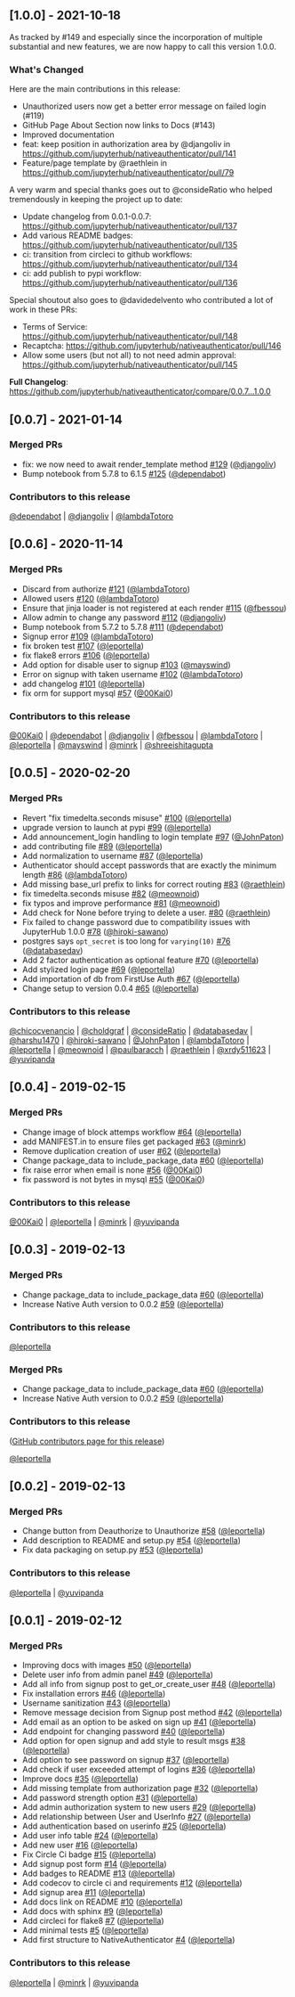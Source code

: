 ## [1.0.0] - 2021-10-18

As tracked by #149 and especially since the incorporation of multiple substantial and new features, we are now happy to call this version 1.0.0.

### What's Changed

Here are the main contributions in this release:

- Unauthorized users now get a better error message on failed login (#119)
- GitHub Page About Section now links to Docs (#143)
- Improved documentation
- feat: keep position in authorization area by @djangoliv in https://github.com/jupyterhub/nativeauthenticator/pull/141
- Feature/page template by @raethlein in https://github.com/jupyterhub/nativeauthenticator/pull/79

A very warm and special thanks goes out to @consideRatio who helped tremendously in keeping the project up to date:

- Update changelog from 0.0.1-0.0.7: https://github.com/jupyterhub/nativeauthenticator/pull/137
- Add various README badges: https://github.com/jupyterhub/nativeauthenticator/pull/135
- ci: transition from circleci to github workflows: https://github.com/jupyterhub/nativeauthenticator/pull/134
- ci: add publish to pypi workflow: https://github.com/jupyterhub/nativeauthenticator/pull/136

Special shoutout also goes to @davidedelvento who contributed a lot of work in these PRs:

- Terms of Service: https://github.com/jupyterhub/nativeauthenticator/pull/148
- Recaptcha: https://github.com/jupyterhub/nativeauthenticator/pull/146
- Allow some users (but not all) to not need admin approval: https://github.com/jupyterhub/nativeauthenticator/pull/145

**Full Changelog**: https://github.com/jupyterhub/nativeauthenticator/compare/0.0.7...1.0.0

## [0.0.7] - 2021-01-14

### Merged PRs

- fix: we now need to await render_template method [#129](https://github.com/jupyterhub/nativeauthenticator/pull/129) ([@djangoliv](https://github.com/djangoliv))
- Bump notebook from 5.7.8 to 6.1.5 [#125](https://github.com/jupyterhub/nativeauthenticator/pull/125) ([@dependabot](https://github.com/dependabot))

### Contributors to this release

[@dependabot](https://github.com/search?q=repo%3Ajupyterhub%2Fnativeauthenticator+involves%3Adependabot+updated%3A2020-11-12..2021-01-11&type=Issues) | [@djangoliv](https://github.com/search?q=repo%3Ajupyterhub%2Fnativeauthenticator+involves%3Adjangoliv+updated%3A2020-11-12..2021-01-11&type=Issues) | [@lambdaTotoro](https://github.com/search?q=repo%3Ajupyterhub%2Fnativeauthenticator+involves%3AlambdaTotoro+updated%3A2020-11-12..2021-01-11&type=Issues)

## [0.0.6] - 2020-11-14

### Merged PRs

- Discard from authorize [#121](https://github.com/jupyterhub/nativeauthenticator/pull/121) ([@lambdaTotoro](https://github.com/lambdaTotoro))
- Allowed users [#120](https://github.com/jupyterhub/nativeauthenticator/pull/120) ([@lambdaTotoro](https://github.com/lambdaTotoro))
- Ensure that jinja loader is not registered at each render [#115](https://github.com/jupyterhub/nativeauthenticator/pull/115) ([@fbessou](https://github.com/fbessou))
- Allow admin to change any password [#112](https://github.com/jupyterhub/nativeauthenticator/pull/112) ([@djangoliv](https://github.com/djangoliv))
- Bump notebook from 5.7.2 to 5.7.8 [#111](https://github.com/jupyterhub/nativeauthenticator/pull/111) ([@dependabot](https://github.com/dependabot))
- Signup error [#109](https://github.com/jupyterhub/nativeauthenticator/pull/109) ([@lambdaTotoro](https://github.com/lambdaTotoro))
- fix broken test [#107](https://github.com/jupyterhub/nativeauthenticator/pull/107) ([@leportella](https://github.com/leportella))
- fix flake8 errors [#106](https://github.com/jupyterhub/nativeauthenticator/pull/106) ([@leportella](https://github.com/leportella))
- Add option for disable user to signup [#103](https://github.com/jupyterhub/nativeauthenticator/pull/103) ([@mayswind](https://github.com/mayswind))
- Error on signup with taken username [#102](https://github.com/jupyterhub/nativeauthenticator/pull/102) ([@lambdaTotoro](https://github.com/lambdaTotoro))
- add changelog [#101](https://github.com/jupyterhub/nativeauthenticator/pull/101) ([@leportella](https://github.com/leportella))
- fix orm for support mysql [#57](https://github.com/jupyterhub/nativeauthenticator/pull/57) ([@00Kai0](https://github.com/00Kai0))

### Contributors to this release

[@00Kai0](https://github.com/search?q=repo%3Ajupyterhub%2Fnativeauthenticator+involves%3A00Kai0+updated%3A2020-02-20..2020-11-12&type=Issues) | [@dependabot](https://github.com/search?q=repo%3Ajupyterhub%2Fnativeauthenticator+involves%3Adependabot+updated%3A2020-02-20..2020-11-12&type=Issues) | [@djangoliv](https://github.com/search?q=repo%3Ajupyterhub%2Fnativeauthenticator+involves%3Adjangoliv+updated%3A2020-02-20..2020-11-12&type=Issues) | [@fbessou](https://github.com/search?q=repo%3Ajupyterhub%2Fnativeauthenticator+involves%3Afbessou+updated%3A2020-02-20..2020-11-12&type=Issues) | [@lambdaTotoro](https://github.com/search?q=repo%3Ajupyterhub%2Fnativeauthenticator+involves%3AlambdaTotoro+updated%3A2020-02-20..2020-11-12&type=Issues) | [@leportella](https://github.com/search?q=repo%3Ajupyterhub%2Fnativeauthenticator+involves%3Aleportella+updated%3A2020-02-20..2020-11-12&type=Issues) | [@mayswind](https://github.com/search?q=repo%3Ajupyterhub%2Fnativeauthenticator+involves%3Amayswind+updated%3A2020-02-20..2020-11-12&type=Issues) | [@minrk](https://github.com/search?q=repo%3Ajupyterhub%2Fnativeauthenticator+involves%3Aminrk+updated%3A2020-02-20..2020-11-12&type=Issues) | [@shreeishitagupta](https://github.com/search?q=repo%3Ajupyterhub%2Fnativeauthenticator+involves%3Ashreeishitagupta+updated%3A2020-02-20..2020-11-12&type=Issues)

## [0.0.5] - 2020-02-20

### Merged PRs

- Revert "fix timedelta.seconds misuse" [#100](https://github.com/jupyterhub/nativeauthenticator/pull/100) ([@leportella](https://github.com/leportella))
- upgrade version to launch at pypi [#99](https://github.com/jupyterhub/nativeauthenticator/pull/99) ([@leportella](https://github.com/leportella))
- Add announcement_login handling to login template [#97](https://github.com/jupyterhub/nativeauthenticator/pull/97) ([@JohnPaton](https://github.com/JohnPaton))
- add contributing file [#89](https://github.com/jupyterhub/nativeauthenticator/pull/89) ([@leportella](https://github.com/leportella))
- Add normalization to username [#87](https://github.com/jupyterhub/nativeauthenticator/pull/87) ([@leportella](https://github.com/leportella))
- Authenticator should accept passwords that are exactly the minimum length [#86](https://github.com/jupyterhub/nativeauthenticator/pull/86) ([@lambdaTotoro](https://github.com/lambdaTotoro))
- Add missing base_url prefix to links for correct routing [#83](https://github.com/jupyterhub/nativeauthenticator/pull/83) ([@raethlein](https://github.com/raethlein))
- fix timedelta.seconds misuse [#82](https://github.com/jupyterhub/nativeauthenticator/pull/82) ([@meownoid](https://github.com/meownoid))
- fix typos and improve performance [#81](https://github.com/jupyterhub/nativeauthenticator/pull/81) ([@meownoid](https://github.com/meownoid))
- Add check for None before trying to delete a user. [#80](https://github.com/jupyterhub/nativeauthenticator/pull/80) ([@raethlein](https://github.com/raethlein))
- Fix failed to change password due to compatibility issues with JupyterHub 1.0.0 [#78](https://github.com/jupyterhub/nativeauthenticator/pull/78) ([@hiroki-sawano](https://github.com/hiroki-sawano))
- postgres says `opt_secret` is too long for `varying(10)` [#76](https://github.com/jupyterhub/nativeauthenticator/pull/76) ([@databasedav](https://github.com/databasedav))
- Add 2 factor authentication as optional feature [#70](https://github.com/jupyterhub/nativeauthenticator/pull/70) ([@leportella](https://github.com/leportella))
- Add stylized login page [#69](https://github.com/jupyterhub/nativeauthenticator/pull/69) ([@leportella](https://github.com/leportella))
- Add importation of db from FirstUse Auth [#67](https://github.com/jupyterhub/nativeauthenticator/pull/67) ([@leportella](https://github.com/leportella))
- Change setup to version 0.0.4 [#65](https://github.com/jupyterhub/nativeauthenticator/pull/65) ([@leportella](https://github.com/leportella))

### Contributors to this release

[@chicocvenancio](https://github.com/search?q=repo%3Ajupyterhub%2Fnativeauthenticator+involves%3Achicocvenancio+updated%3A2019-02-15..2020-02-20&type=Issues) | [@choldgraf](https://github.com/search?q=repo%3Ajupyterhub%2Fnativeauthenticator+involves%3Acholdgraf+updated%3A2019-02-15..2020-02-20&type=Issues) | [@consideRatio](https://github.com/search?q=repo%3Ajupyterhub%2Fnativeauthenticator+involves%3AconsideRatio+updated%3A2019-02-15..2020-02-20&type=Issues) | [@databasedav](https://github.com/search?q=repo%3Ajupyterhub%2Fnativeauthenticator+involves%3Adatabasedav+updated%3A2019-02-15..2020-02-20&type=Issues) | [@harshu1470](https://github.com/search?q=repo%3Ajupyterhub%2Fnativeauthenticator+involves%3Aharshu1470+updated%3A2019-02-15..2020-02-20&type=Issues) | [@hiroki-sawano](https://github.com/search?q=repo%3Ajupyterhub%2Fnativeauthenticator+involves%3Ahiroki-sawano+updated%3A2019-02-15..2020-02-20&type=Issues) | [@JohnPaton](https://github.com/search?q=repo%3Ajupyterhub%2Fnativeauthenticator+involves%3AJohnPaton+updated%3A2019-02-15..2020-02-20&type=Issues) | [@lambdaTotoro](https://github.com/search?q=repo%3Ajupyterhub%2Fnativeauthenticator+involves%3AlambdaTotoro+updated%3A2019-02-15..2020-02-20&type=Issues) | [@leportella](https://github.com/search?q=repo%3Ajupyterhub%2Fnativeauthenticator+involves%3Aleportella+updated%3A2019-02-15..2020-02-20&type=Issues) | [@meownoid](https://github.com/search?q=repo%3Ajupyterhub%2Fnativeauthenticator+involves%3Ameownoid+updated%3A2019-02-15..2020-02-20&type=Issues) | [@paulbaracch](https://github.com/search?q=repo%3Ajupyterhub%2Fnativeauthenticator+involves%3Apaulbaracch+updated%3A2019-02-15..2020-02-20&type=Issues) | [@raethlein](https://github.com/search?q=repo%3Ajupyterhub%2Fnativeauthenticator+involves%3Araethlein+updated%3A2019-02-15..2020-02-20&type=Issues) | [@xrdy511623](https://github.com/search?q=repo%3Ajupyterhub%2Fnativeauthenticator+involves%3Axrdy511623+updated%3A2019-02-15..2020-02-20&type=Issues) | [@yuvipanda](https://github.com/search?q=repo%3Ajupyterhub%2Fnativeauthenticator+involves%3Ayuvipanda+updated%3A2019-02-15..2020-02-20&type=Issues)

## [0.0.4] - 2019-02-15

### Merged PRs

- Change image of block attemps workflow [#64](https://github.com/jupyterhub/nativeauthenticator/pull/64) ([@leportella](https://github.com/leportella))
- add MANIFEST.in to ensure files get packaged [#63](https://github.com/jupyterhub/nativeauthenticator/pull/63) ([@minrk](https://github.com/minrk))
- Remove duplication creation of user [#62](https://github.com/jupyterhub/nativeauthenticator/pull/62) ([@leportella](https://github.com/leportella))
- Change package_data to include_package_data [#60](https://github.com/jupyterhub/nativeauthenticator/pull/60) ([@leportella](https://github.com/leportella))
- fix raise error when email is none [#56](https://github.com/jupyterhub/nativeauthenticator/pull/56) ([@00Kai0](https://github.com/00Kai0))
- fix password is not bytes in mysql [#55](https://github.com/jupyterhub/nativeauthenticator/pull/55) ([@00Kai0](https://github.com/00Kai0))

### Contributors to this release

[@00Kai0](https://github.com/search?q=repo%3Ajupyterhub%2Fnativeauthenticator+involves%3A00Kai0+updated%3A2019-02-13..2019-02-15&type=Issues) | [@leportella](https://github.com/search?q=repo%3Ajupyterhub%2Fnativeauthenticator+involves%3Aleportella+updated%3A2019-02-13..2019-02-15&type=Issues) | [@minrk](https://github.com/search?q=repo%3Ajupyterhub%2Fnativeauthenticator+involves%3Aminrk+updated%3A2019-02-13..2019-02-15&type=Issues) | [@yuvipanda](https://github.com/search?q=repo%3Ajupyterhub%2Fnativeauthenticator+involves%3Ayuvipanda+updated%3A2019-02-13..2019-02-15&type=Issues)

## [0.0.3] - 2019-02-13

### Merged PRs

- Change package_data to include_package_data [#60](https://github.com/jupyterhub/nativeauthenticator/pull/60) ([@leportella](https://github.com/leportella))
- Increase Native Auth version to 0.0.2 [#59](https://github.com/jupyterhub/nativeauthenticator/pull/59) ([@leportella](https://github.com/leportella))

### Contributors to this release

[@leportella](https://github.com/search?q=repo%3Ajupyterhub%2Fnativeauthenticator+involves%3Aleportella+updated%3A2019-02-13..2019-02-13&type=Issues)

### Merged PRs

- Change package_data to include_package_data [#60](https://github.com/jupyterhub/nativeauthenticator/pull/60) ([@leportella](https://github.com/leportella))
- Increase Native Auth version to 0.0.2 [#59](https://github.com/jupyterhub/nativeauthenticator/pull/59) ([@leportella](https://github.com/leportella))

### Contributors to this release

([GitHub contributors page for this release](https://github.com/jupyterhub/nativeauthenticator/graphs/contributors?from=2019-02-13&to=2019-02-13&type=c))

[@leportella](https://github.com/search?q=repo%3Ajupyterhub%2Fnativeauthenticator+involves%3Aleportella+updated%3A2019-02-13..2019-02-13&type=Issues)

## [0.0.2] - 2019-02-13

### Merged PRs

- Change button from Deauthorize to Unauthorize [#58](https://github.com/jupyterhub/nativeauthenticator/pull/58) ([@leportella](https://github.com/leportella))
- Add description to README and setup.py [#54](https://github.com/jupyterhub/nativeauthenticator/pull/54) ([@leportella](https://github.com/leportella))
- Fix data packaging on setup.py [#53](https://github.com/jupyterhub/nativeauthenticator/pull/53) ([@leportella](https://github.com/leportella))

### Contributors to this release

[@leportella](https://github.com/search?q=repo%3Ajupyterhub%2Fnativeauthenticator+involves%3Aleportella+updated%3A2019-02-12..2019-02-13&type=Issues) | [@yuvipanda](https://github.com/search?q=repo%3Ajupyterhub%2Fnativeauthenticator+involves%3Ayuvipanda+updated%3A2019-02-12..2019-02-13&type=Issues)

## [0.0.1] - 2019-02-12

### Merged PRs

- Improving docs with images [#50](https://github.com/jupyterhub/nativeauthenticator/pull/50) ([@leportella](https://github.com/leportella))
- Delete user info from admin panel [#49](https://github.com/jupyterhub/nativeauthenticator/pull/49) ([@leportella](https://github.com/leportella))
- Add all info from signup post to get_or_create_user [#48](https://github.com/jupyterhub/nativeauthenticator/pull/48) ([@leportella](https://github.com/leportella))
- Fix installation errors [#46](https://github.com/jupyterhub/nativeauthenticator/pull/46) ([@leportella](https://github.com/leportella))
- Username sanitization [#43](https://github.com/jupyterhub/nativeauthenticator/pull/43) ([@leportella](https://github.com/leportella))
- Remove message decision from Signup post method [#42](https://github.com/jupyterhub/nativeauthenticator/pull/42) ([@leportella](https://github.com/leportella))
- Add email as an option to be asked on sign up [#41](https://github.com/jupyterhub/nativeauthenticator/pull/41) ([@leportella](https://github.com/leportella))
- Add endpoint for changing password [#40](https://github.com/jupyterhub/nativeauthenticator/pull/40) ([@leportella](https://github.com/leportella))
- Add option for open signup and add style to result msgs [#38](https://github.com/jupyterhub/nativeauthenticator/pull/38) ([@leportella](https://github.com/leportella))
- Add option to see password on signup [#37](https://github.com/jupyterhub/nativeauthenticator/pull/37) ([@leportella](https://github.com/leportella))
- Add check if user exceeded attempt of logins [#36](https://github.com/jupyterhub/nativeauthenticator/pull/36) ([@leportella](https://github.com/leportella))
- Improve docs [#35](https://github.com/jupyterhub/nativeauthenticator/pull/35) ([@leportella](https://github.com/leportella))
- Add missing template from authorization page [#32](https://github.com/jupyterhub/nativeauthenticator/pull/32) ([@leportella](https://github.com/leportella))
- Add password strength option [#31](https://github.com/jupyterhub/nativeauthenticator/pull/31) ([@leportella](https://github.com/leportella))
- Add admin authorization system to new users [#29](https://github.com/jupyterhub/nativeauthenticator/pull/29) ([@leportella](https://github.com/leportella))
- Add relationship between User and UserInfo [#27](https://github.com/jupyterhub/nativeauthenticator/pull/27) ([@leportella](https://github.com/leportella))
- Add authentication based on userinfo [#25](https://github.com/jupyterhub/nativeauthenticator/pull/25) ([@leportella](https://github.com/leportella))
- Add user info table [#24](https://github.com/jupyterhub/nativeauthenticator/pull/24) ([@leportella](https://github.com/leportella))
- Add new user [#16](https://github.com/jupyterhub/nativeauthenticator/pull/16) ([@leportella](https://github.com/leportella))
- Fix Circle Ci badge [#15](https://github.com/jupyterhub/nativeauthenticator/pull/15) ([@leportella](https://github.com/leportella))
- Add signup post form [#14](https://github.com/jupyterhub/nativeauthenticator/pull/14) ([@leportella](https://github.com/leportella))
- Add badges to README [#13](https://github.com/jupyterhub/nativeauthenticator/pull/13) ([@leportella](https://github.com/leportella))
- Add codecov to circle ci and requirements [#12](https://github.com/jupyterhub/nativeauthenticator/pull/12) ([@leportella](https://github.com/leportella))
- Add signup area [#11](https://github.com/jupyterhub/nativeauthenticator/pull/11) ([@leportella](https://github.com/leportella))
- Add docs link on README [#10](https://github.com/jupyterhub/nativeauthenticator/pull/10) ([@leportella](https://github.com/leportella))
- Add docs with sphinx [#9](https://github.com/jupyterhub/nativeauthenticator/pull/9) ([@leportella](https://github.com/leportella))
- Add circleci for flake8 [#7](https://github.com/jupyterhub/nativeauthenticator/pull/7) ([@leportella](https://github.com/leportella))
- Add minimal tests [#5](https://github.com/jupyterhub/nativeauthenticator/pull/5) ([@leportella](https://github.com/leportella))
- Add first structure to NativeAuthenticator [#4](https://github.com/jupyterhub/nativeauthenticator/pull/4) ([@leportella](https://github.com/leportella))

### Contributors to this release

[@leportella](https://github.com/search?q=repo%3Ajupyterhub%2Fnativeauthenticator+involves%3Aleportella+updated%3A2018-12-03..2019-02-12&type=Issues) | [@minrk](https://github.com/search?q=repo%3Ajupyterhub%2Fnativeauthenticator+involves%3Aminrk+updated%3A2018-12-03..2019-02-12&type=Issues) | [@yuvipanda](https://github.com/search?q=repo%3Ajupyterhub%2Fnativeauthenticator+involves%3Ayuvipanda+updated%3A2018-12-03..2019-02-12&type=Issues)

